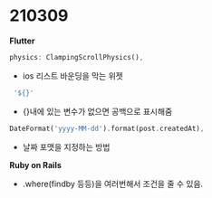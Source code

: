 210309
===============
<b>Flutter</b>

```dart
physics: ClampingScrollPhysics(),
 ```
  - ios 리스트 바운딩을 막는 위젯
```dart
 '${}'
 ```
 - {}내에 있는 변수가 없으면 공백으로 표시해줌
 ```dart
DateFormat('yyyy-MM-dd').format(post.createdAt),
 ```
- 날짜 포맷을 지정하는 방법
</ul>

<b>Ruby on Rails</b>
 - .where(findby 등등)을 여러번해서 조건을 줄 수 있음.
 
